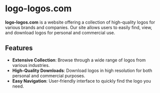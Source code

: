 # logo-logos.com

**logo-logos.com** is a website offering a collection of high-quality logos for various brands and companies. Our site allows users to easily find, view, and download logos for personal and commercial use.

## Features

- **Extensive Collection**: Browse through a wide range of logos from various industries.
- **High-Quality Downloads**: Download logos in high resolution for both personal and commercial purposes.
- **Easy Navigation**: User-friendly interface to quickly find the logo you need.
